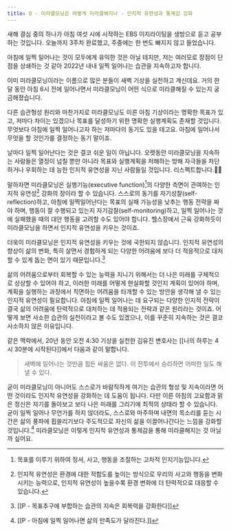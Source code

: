 ```yaml
---
title: O - 미라클모닝은 어떻게 미라클해지나 - 인지적 유연성과 통제감 강화
---
```


새해 결심 중의 하나가 아침 여섯 시에 시작하는 EBS 이지라이팅을 생방으로 듣고 공부하는 것입니다. 오늘까지 3주차 완료했고, 주중에는 한 번도 빠지지 않고 들었습니다.

아침에 일찍 일어나는 것이 모두에게 유익한 것은 아닐 테지만, 저는 여러모로 장점이 단점을 상쇄하는 것 같아 2022년 내내 일찍 일어나는 습관을 지속하고자 합니다.

이미 미라클모닝이라는 이름으로 많은 분들이 새벽 기상을 실천하고 계신데요. 거의 한 달 동안 아침 6시 전에 일어나면서 미라클모닝이 어떤 식으로 미라클해질 수 있는지 궁금해졌습니다.

다른 습관형성 원리와 마찬가지로 미라클모닝도 이른 아침 기상이라는 명확한 목표가 있고, 저마다 차이는 있겠으나 목표를 달성하기 위한 명확한 실행계획도 존재할 것입니다. 무엇보다 아침에 일찍 일어나고자 하는 저마다의 동기도 있을 테고요. 아침에 일어나서 무엇을 할 것인가를 결정하는 동기 말이죠.

날마다 일찍 일어난다는 것은 결코 쉬운 일이 아닙니다. 오랫동안 미라클모닝을 지속하는 사람들은 열정이 넘칠 뿐만 아니라 목표와 실행계획을 저해하는 방해 자극들을 차단하거나 우회하는 데 능한 인지적 유연성을 지닌 사람들일 것입니다. 리스펙트합니다.👍🏻

말하자면 미라클모닝은 실행기능(executive function)[^1]의 다양한 측면이 관여하는 인지적 유연성[^2] 강화의 장이라 할 수 있습니다. 스스로의 동기를 자기성찰(self-reflection)하고, 아침에 일찍일어난다는 목표의 실패 가능성을 낮추는 행동 전략을 짜야 하며, 행동이 잘 수행되고 있는지 자기감찰(self-monitoring)하고, 일찍 일어나는 것에 실패했을 때의 대안 행동을 고려할 수도 있어야 합니다. 헬스장에서 근육 강화하듯이 미라클모닝을 하면서 인지적 유연성을 키우는 것이죠. 

더욱이 미라클모닝은 인지적 유연성을 키우는 것에 국한되지 않습니다. 인지적 유연성의 향상이 삶의 변화, 특히 살면서 경험하게 되는 다양한 어려움에 보다 더 적응적으로 대처할 수 있게 돕는 면이 있기 때문입니다.[^3]

삶의 어려움으로부터 회복할 수 있는 능력을 지니기 위해서는 더 나은 미래를 구체적으로 상상할 수 있어야 하고, 이러한 미래를 어떻게 현실화할 것인지 계획이 있어야 하며, 계획을 실행하는 과정에서 직면하는 어려움을 타개할 수 있는 방안을 생각해 낼 수 있는 인지적 유연성이 필요합니다. 아침에 일찍 일어나는 데 요구되는 다양한 인지적 전략이 결국 삶의 어려움에 탄력적으로 대처하는 데 적용되는 전략과 같은 원리라는 것이죠. 어떻게 보면 사소한 습관의 실천이라고 볼 수도 있겠으나, 이를 꾸준히 지속하는 것은 결코 사소하지 않은 이유입니다. 

같은 맥락에서, 20년 동안 오전 4:30 기상을 실천한 김유진 변호사는 [[나의 하루는 4시 30분에 시작된다]]에서 다음과 같이 말합니다.

>새벽에 일어나는 것만큼 힘든 싸움은 없다. 이 전투에서 승리하면 어떠한 일도 해낼 수 있다.

굳이 미라클모닝이 아니어도 스스로가 바람직하게 여기는 습관의 형성 및 지속이라면 어떤 것이라도 인지적 유연성을 강화하는 데 도움이 됩니다. 다만 이른 아침의 고요함과 맑은 정신은 자기를 돌아보고 보다 나은 미래를 그리기에 최적의 상태라 할 수 있습니다. 굳이 일찍 일어나 무언가를 하지 않더라도, 스스로와 마주하며 내면의 목소리를 듣는 시간은 삶의 풍파에 휩쓸리기보다 주도적으로 자신의 삶을 이끌어나간다는 느낌을 강화할 것입니다.[^4] 미라클모닝은 이렇게 인지적 유연성과 통제감을 통해 미라클해지는 것 아닐까 싶어요. 

[^1]: 목표를 이루기 위하여 정서, 사고, 행동을 조절하는 고차적 인지기능입니다. 
[^2]: 인지적 유연성은 환경에 대한 적합도를 높이는 방식으로 우리의 사고와 행동을 변화시키는 능력으로, 인지적 유연성이 높을수록 환경 변화에 더 탄력적으로 대응할 수 있습니다.
[^3]: [[P - 목표추구에 부합하는 습관의 지속은 회복력을 강화한다]]
[^4]: [[P - 아침에 일찍 일어나면 삶의 만족도가 달라진다.]]